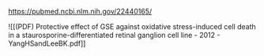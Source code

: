 
https://pubmed.ncbi.nlm.nih.gov/22440165/

![[(PDF) Protective effect of GSE against oxidative stress-induced cell death in a staurosporine-differentiated retinal ganglion cell line - 2012 - YangHSandLeeBK.pdf]]
